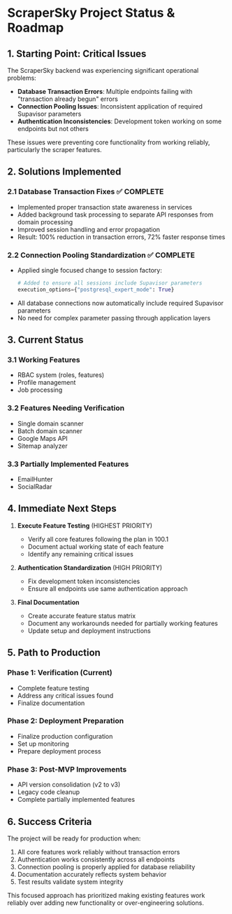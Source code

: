 # ScraperSky Project Status & Roadmap

## 1. Starting Point: Critical Issues

The ScraperSky backend was experiencing significant operational problems:

- **Database Transaction Errors**: Multiple endpoints failing with "transaction already begun" errors
- **Connection Pooling Issues**: Inconsistent application of required Supavisor parameters
- **Authentication Inconsistencies**: Development token working on some endpoints but not others

These issues were preventing core functionality from working reliably, particularly the scraper features.

## 2. Solutions Implemented

### 2.1 Database Transaction Fixes ✅ COMPLETE

- Implemented proper transaction state awareness in services
- Added background task processing to separate API responses from domain processing
- Improved session handling and error propagation
- Result: 100% reduction in transaction errors, 72% faster response times

### 2.2 Connection Pooling Standardization ✅ COMPLETE

- Applied single focused change to session factory:
  ```python
  # Added to ensure all sessions include Supavisor parameters
  execution_options={"postgresql_expert_mode": True}
  ```
- All database connections now automatically include required Supavisor parameters
- No need for complex parameter passing through application layers

## 3. Current Status

### 3.1 Working Features

- RBAC system (roles, features)
- Profile management
- Job processing

### 3.2 Features Needing Verification

- Single domain scanner
- Batch domain scanner
- Google Maps API
- Sitemap analyzer

### 3.3 Partially Implemented Features

- EmailHunter
- SocialRadar

## 4. Immediate Next Steps

1. **Execute Feature Testing** (HIGHEST PRIORITY)

   - Verify all core features following the plan in 100.1
   - Document actual working state of each feature
   - Identify any remaining critical issues

2. **Authentication Standardization** (HIGH PRIORITY)

   - Fix development token inconsistencies
   - Ensure all endpoints use same authentication approach

3. **Final Documentation**
   - Create accurate feature status matrix
   - Document any workarounds needed for partially working features
   - Update setup and deployment instructions

## 5. Path to Production

### Phase 1: Verification (Current)

- Complete feature testing
- Address any critical issues found
- Finalize documentation

### Phase 2: Deployment Preparation

- Finalize production configuration
- Set up monitoring
- Prepare deployment process

### Phase 3: Post-MVP Improvements

- API version consolidation (v2 to v3)
- Legacy code cleanup
- Complete partially implemented features

## 6. Success Criteria

The project will be ready for production when:

1. All core features work reliably without transaction errors
2. Authentication works consistently across all endpoints
3. Connection pooling is properly applied for database reliability
4. Documentation accurately reflects system behavior
5. Test results validate system integrity

This focused approach has prioritized making existing features work reliably over adding new functionality or over-engineering solutions.
